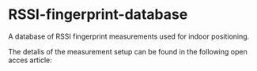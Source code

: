 # RSSI-fingerprint-database

A database of RSSI fingerprint measurements used for indoor positioning. 


The detalis of the measurement setup can be found in the following open acces article:
